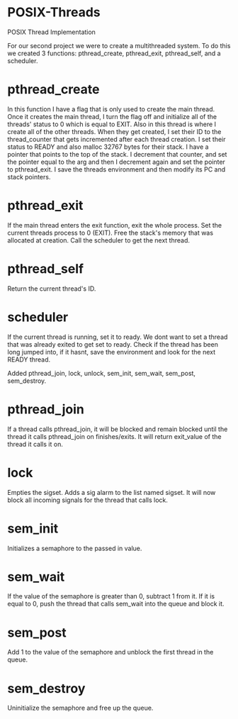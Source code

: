 # POSIX-Threads
POSIX Thread Implementation

For our second project we were to create a multithreaded system. To do this we created 3 functions:
pthread_create, pthread_exit, pthread_self, and a scheduler.

pthread_create
======
In this function I have a flag that is only used to create the main thread.
Once it creates the main thread, I turn the flag off and initialize all of the threads' status 
to 0 which is equal to EXIT. Also in this thread is where I create all of the other threads.
When they get created, I set their ID to the thread_counter that gets incremented after each 
thread creation. I set their status to READY and also malloc 32767 bytes for their stack.
I have a pointer that points to the top of the stack. I decrement that counter, and set the pointer
equal to the arg and then I decrement again and set the pointer to pthread_exit. I save the threads environment
and then modify its PC and stack pointers.

pthread_exit
======
If the main thread enters the exit function, exit the whole process. Set the current threads process
to 0 (EXIT). Free the stack's memory that was allocated at creation. Call the scheduler to get the next thread.

pthread_self
======
Return the current thread's ID.

scheduler
======
If the current thread is running, set it to ready. We dont want to set a thread that was already exited to 
get set to ready. Check if the thread has been long jumped into, if it hasnt, save the environment and look
for the next READY thread.

Added pthread_join, lock, unlock, sem_init, sem_wait, sem_post, sem_destroy.

pthread_join
======
If a thread calls pthread_join, it will be blocked and remain blocked until the thread it
calls pthread_join on finishes/exits. It will return exit_value of the thread it calls it on.

lock
======
Empties the sigset. Adds a sig alarm to the list named sigset. It will now block all incoming signals
for the thread that calls lock.

sem_init
======
Initializes a semaphore to the passed in value. 

sem_wait
======
If the value of the semaphore is greater than 0, subtract 1 from it. If it is equal to 0,
push the thread that calls sem_wait into the queue and block it.

sem_post
======
Add 1 to the value of the semaphore and unblock the first thread in the queue.

sem_destroy
======
Uninitialize the semaphore and free up the queue.
